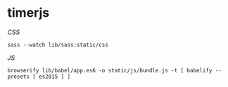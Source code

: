 # timerjs

*CSS*

```
sass --watch lib/sass:static/css
```

*JS*

```
browserify lib/babel/app.es6 -o static/js/bundle.js -t [ babelify --presets [ es2015 ] ]
```

